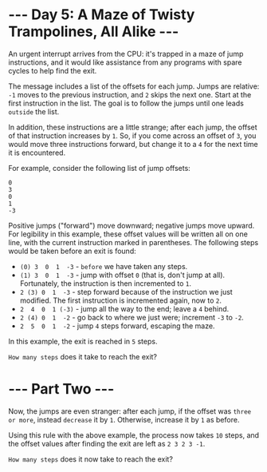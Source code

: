 # --- Day 5: A Maze of Twisty Trampolines, All Alike ---
An urgent interrupt arrives from the CPU: it's trapped in a maze of jump instructions, and it would like assistance from any programs with spare cycles to help find the exit.

The message includes a list of the offsets for each jump. Jumps are relative: ```-1``` moves to the previous instruction, and ```2``` skips the next one. Start at the first instruction in the list. The goal is to follow the jumps until one leads ```outside``` the list.

In addition, these instructions are a little strange; after each jump, the offset of that instruction increases by ```1```. So, if you come across an offset of ```3```, you would move three instructions forward, but change it to a ```4``` for the next time it is encountered.

For example, consider the following list of jump offsets:
```
0
3
0
1
-3
```
Positive jumps ("forward") move downward; negative jumps move upward. For legibility in this example, these offset values will be written all on one line, with the current instruction marked in parentheses. The following steps would be taken before an exit is found:

* ```(0) 3  0  1  -3```  - ```before``` we have taken any steps.
* ```(1) 3  0  1  -3```  - jump with offset ```0``` (that is, don't jump at all). Fortunately, the instruction is then incremented to ```1```.
* ```2 (3) 0  1  -3```  - step forward because of the instruction we just modified. The first instruction is incremented again, now to ```2```.
* ```2  4  0  1 (-3)``` - jump all the way to the end; leave a ```4``` behind.
* ```2 (4) 0  1  -2```  - go back to where we just were; increment ```-3``` to ```-2```.
* ```2  5  0  1  -2```  - jump ```4``` steps forward, escaping the maze.

In this example, the exit is reached in ```5``` steps.

```How many steps``` does it take to reach the exit?

# --- Part Two ---
Now, the jumps are even stranger: after each jump, if the offset was ```three or more```, instead ```decrease``` it by ```1```. Otherwise, increase it by ```1``` as before.

Using this rule with the above example, the process now takes ```10``` steps, and the offset values after finding the exit are left as ```2 3 2 3 -1```.

```How many steps``` does it now take to reach the exit?